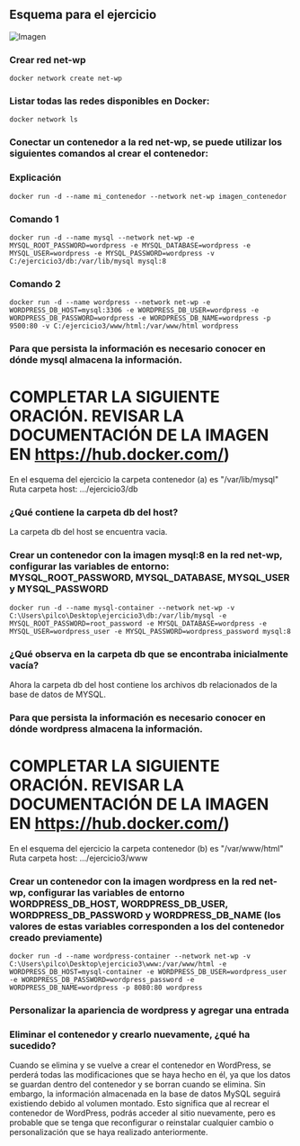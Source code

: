 ## Esquema para el ejercicio
![Imagen](imagenes/esquema-ejercicio3.PNG)

### Crear red net-wp

```
docker network create net-wp
```

### Listar todas las redes disponibles en Docker:

```
docker network ls
```

### Conectar un contenedor a la red net-wp, se puede utilizar los siguientes comandos al crear el contenedor:

### Explicación

```
docker run -d --name mi_contenedor --network net-wp imagen_contenedor
```

### Comando 1

```
docker run -d --name mysql --network net-wp -e MYSQL_ROOT_PASSWORD=wordpress -e MYSQL_DATABASE=wordpress -e MYSQL_USER=wordpress -e MYSQL_PASSWORD=wordpress -v C:/ejercicio3/db:/var/lib/mysql mysql:8
```

### Comando 2

```
docker run -d --name wordpress --network net-wp -e WORDPRESS_DB_HOST=mysql:3306 -e WORDPRESS_DB_USER=wordpress -e WORDPRESS_DB_PASSWORD=wordpress -e WORDPRESS_DB_NAME=wordpress -p 9500:80 -v C:/ejercicio3/www/html:/var/www/html wordpress
```

### Para que persista la información es necesario conocer en dónde mysql almacena la información.
# COMPLETAR LA SIGUIENTE ORACIÓN. REVISAR LA DOCUMENTACIÓN DE LA IMAGEN EN https://hub.docker.com/)
En el esquema del ejercicio la carpeta contenedor (a) es "/var/lib/mysql"
Ruta carpeta host: .../ejercicio3/db

### ¿Qué contiene la carpeta db del host?

La carpeta db del host se encuentra vacia.

### Crear un contenedor con la imagen mysql:8  en la red net-wp, configurar las variables de entorno: MYSQL_ROOT_PASSWORD, MYSQL_DATABASE, MYSQL_USER y MYSQL_PASSWORD

```
docker run -d --name mysql-container --network net-wp -v C:\Users\pilco\Desktop\ejercicio3\db:/var/lib/mysql -e MYSQL_ROOT_PASSWORD=root_password -e MYSQL_DATABASE=wordpress -e MYSQL_USER=wordpress_user -e MYSQL_PASSWORD=wordpress_password mysql:8
```

### ¿Qué observa en la carpeta db que se encontraba inicialmente vacía?

Ahora la carpeta db del host contiene los archivos db relacionados de la base de datos de MYSQL.

### Para que persista la información es necesario conocer en dónde wordpress almacena la información.
# COMPLETAR LA SIGUIENTE ORACIÓN. REVISAR LA DOCUMENTACIÓN DE LA IMAGEN EN https://hub.docker.com/)
En el esquema del ejercicio la carpeta contenedor (b) es "/var/www/html"
Ruta carpeta host: .../ejercicio3/www

### Crear un contenedor con la imagen wordpress en la red net-wp, configurar las variables de entorno WORDPRESS_DB_HOST, WORDPRESS_DB_USER, WORDPRESS_DB_PASSWORD y WORDPRESS_DB_NAME (los valores de estas variables corresponden a los del contenedor creado previamente)

```
docker run -d --name wordpress-container --network net-wp -v C:\Users\pilco\Desktop\ejercicio3\www:/var/www/html -e WORDPRESS_DB_HOST=mysql-container -e WORDPRESS_DB_USER=wordpress_user -e WORDPRESS_DB_PASSWORD=wordpress_password -e WORDPRESS_DB_NAME=wordpress -p 8080:80 wordpress
```

### Personalizar la apariencia de wordpress y agregar una entrada

### Eliminar el contenedor y crearlo nuevamente, ¿qué ha sucedido?

Cuando se elimina y se vuelve a crear el contenedor en WordPress, se perderá todas las modificaciones que se haya hecho en él, ya que los datos se guardan dentro del contenedor y se borran cuando se elimina. Sin embargo, la información almacenada en la base de datos MySQL seguirá existiendo debido al volumen montado. Esto significa que al recrear el contenedor de WordPress, podrás acceder al sitio nuevamente, pero es probable que se tenga que reconfigurar o reinstalar cualquier cambio o personalización que se haya realizado anteriormente.







